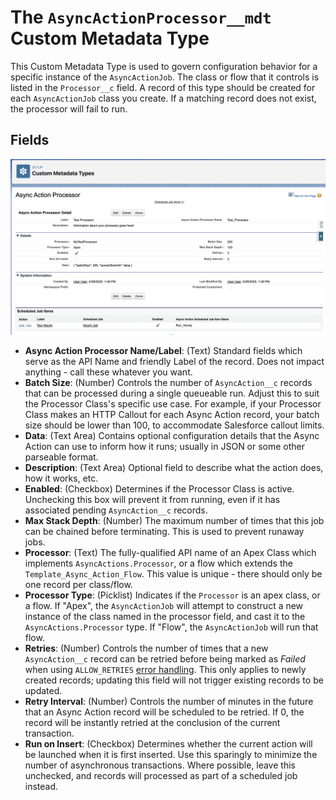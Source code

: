 # The `AsyncActionProcessor__mdt` Custom Metadata Type

This Custom Metadata Type is used to govern configuration behavior for a specific instance of the `AsyncActionJob`. The class or flow that it controls is listed in the `Processor__c` field. A record of this type should be created for each `AsyncActionJob` class you create. If a matching record does not exist, the processor will fail to run.

## Fields

![An Async Action Processor Record](/media/sample_processor_config.png)

-   **Async Action Processor Name/Label**: (Text) Standard fields which serve as the API Name and friendly Label of the record. Does not impact anything - call these whatever you want.
-   **Batch Size**: (Number) Controls the number of `AsyncAction__c` records that can be processed during a single queueable run. Adjust this to suit the Processor Class's specific use case. For example, if your Processor Class makes an HTTP Callout for each Async Action record, your batch size should be lower than 100, to accommodate Salesforce callout limits.
-   **Data**: (Text Area) Contains optional configuration details that the Async Action can use to inform how it runs; usually in JSON or some other parseable format.
-   **Description**: (Text Area) Optional field to describe what the action does, how it works, etc.
-   **Enabled**: (Checkbox) Determines if the Processor Class is active. Unchecking this box will prevent it from running, even if it has associated pending `AsyncAction__c` records.
-   **Max Stack Depth**: (Number) The maximum number of times that this job can be chained before terminating. This is used to prevent runaway jobs.
-   **Processor**: (Text) The fully-qualified API name of an Apex Class which implements `AsyncActions.Processor`, or a flow which extends the `Template_Async_Action_Flow`. This value is unique - there should only be one record per class/flow.
-   **Processor Type**: (Picklist) Indicates if the `Processor` is an apex class, or a flow. If "Apex", the `AsyncActionJob` will attempt to construct a new instance of the class named in the processor field, and cast it to the `AsyncActions.Processor` type. If "Flow", the `AsyncActionJob` will run that flow.
-   **Retries**: (Number) Controls the number of times that a new `AsyncAction__c` record can be retried before being marked as _Failed_ when using `ALLOW_RETRIES` [error handling](/docs/ASYNCACTIONPROCESSOR.md#error-handling). This only applies to newly created records; updating this field will not trigger existing records to be updated.
-   **Retry Interval**: (Number) Controls the number of minutes in the future that an Async Action record will be scheduled to be retried. If 0, the record will be instantly retried at the conclusion of the current transaction.
-   **Run on Insert**: (Checkbox) Determines whether the current action will be launched when it is first inserted. Use this sparingly to minimize the number of asynchronous transactions. Where possible, leave this unchecked, and records will processed as part of a scheduled job instead.
